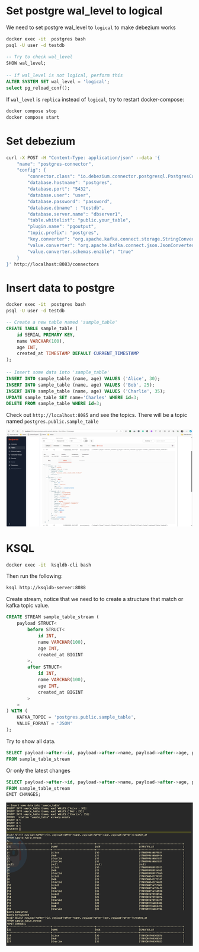 # Set postgre wal_level to logical

We need to set postgre wal_level to `logical` to make debezium works

```bash
docker exec -it  postgres bash
psql -U user -d testdb
```

```sql
-- Try to check wal_level
SHOW wal_level;

-- if wal_level is not logical, perform this
ALTER SYSTEM SET wal_level = 'logical';
select pg_reload_conf();
```

If `wal_level` is `replica` instead of `logical`, try to restart docker-compose:

```bash
docker compose stop
docker compose start
```

# Set debezium

```bash
curl -X POST -H "Content-Type: application/json" --data '{
    "name": "postgres-connector",
    "config": {
        "connector.class": "io.debezium.connector.postgresql.PostgresConnector",
        "database.hostname": "postgres",
        "database.port": "5432",
        "database.user": "user",
        "database.password": "password",
        "database.dbname" : "testdb",
        "database.server.name": "dbserver1",
        "table.whitelist": "public.your_table",
        "plugin.name": "pgoutput",
        "topic.prefix": "postgres",
        "key.converter": "org.apache.kafka.connect.storage.StringConverter",
        "value.converter": "org.apache.kafka.connect.json.JsonConverter",
        "value.converter.schemas.enable": "true"
    }
}' http://localhost:8083/connectors
```

# Insert data to postgre

```bash
docker exec -it  postgres bash
psql -U user -d testdb
```

```sql
-- Create a new table named 'sample_table'
CREATE TABLE sample_table (
    id SERIAL PRIMARY KEY,
    name VARCHAR(100),
    age INT,
    created_at TIMESTAMP DEFAULT CURRENT_TIMESTAMP
);

-- Insert some data into 'sample_table'
INSERT INTO sample_table (name, age) VALUES ('Alice', 30);
INSERT INTO sample_table (name, age) VALUES ('Bob', 25);
INSERT INTO sample_table (name, age) VALUES ('Charlie', 35);
UPDATE sample_table SET name='Charles' WHERE id=3;
DELETE FROM sample_table WHERE id=3;
```

Check out `http://localhost:8085` and see the topics. There will be a topic named `postgres.public.sample_table`

![](topics.png)

# KSQL

```bash
docker exec -it  ksqldb-cli bash
```

Then run the following:

```bash
ksql http://ksqldb-server:8088
```

Create stream, notice that we need to to create a structure that match or kafka topic value.

```sql
CREATE STREAM sample_table_stream (
    payload STRUCT<
        before STRUCT<
            id INT,
            name VARCHAR(100),
            age INT,
            created_at BIGINT
        >,
        after STRUCT<
            id INT,
            name VARCHAR(100),
            age INT,
            created_at BIGINT
        >
    >
) WITH (
    KAFKA_TOPIC = 'postgres.public.sample_table',
    VALUE_FORMAT = 'JSON'
);
```

Try to show all data.

```sql
SELECT payload->after->id, payload->after->name, payload->after->age, payload->after->created_at
FROM sample_table_stream 
```

Or only the latest changes

```sql
SELECT payload->after->id, payload->after->name, payload->after->age, payload->after->created_at
FROM sample_table_stream 
EMIT CHANGES;
```

![](ksql-insert.png)
